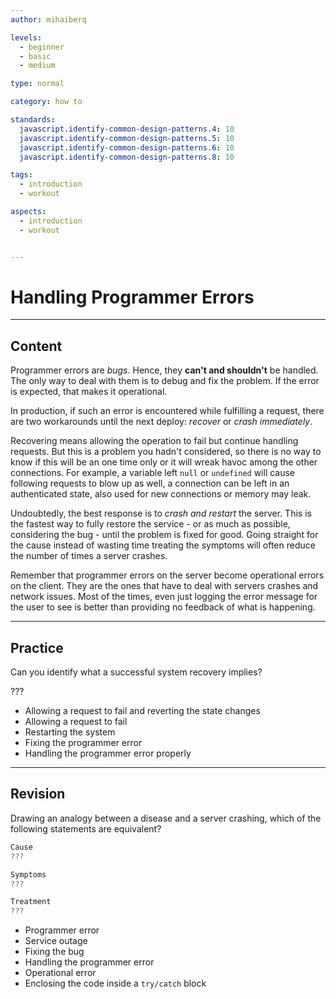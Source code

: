```yaml
---
author: mihaiberq

levels:
  - beginner
  - basic
  - medium

type: normal

category: how to

standards:
  javascript.identify-common-design-patterns.4: 10
  javascript.identify-common-design-patterns.5: 10
  javascript.identify-common-design-patterns.6: 10
  javascript.identify-common-design-patterns.8: 10

tags:
  - introduction
  - workout

aspects:
  - introduction
  - workout


---
```


# Handling Programmer Errors

---
## Content

Programmer errors are *bugs*. Hence, they **can't and shouldn't** be handled. The only way to deal with them is to debug and fix the problem. If the error is expected, that makes it operational.

In production, if such an error is encountered while fulfilling a request, there are two workarounds until the next deploy: *recover* or *crash immediately*.

Recovering means allowing the operation to fail but continue handling requests. But this is a problem you hadn't considered, so there is no way to know if this will be an one time only or it will wreak havoc among the other connections. For example, a variable left `null` or `undefined` will cause following requests to blow up as well, a connection can be left in an authenticated state, also used for new connections or memory may leak.

Undoubtedly, the best response is to *crash and restart* the server. This is the fastest way to fully restore the service - or as much as possible, considering the bug - until the problem is fixed for good. Going straight for the cause instead of wasting time treating the symptoms will often reduce the number of times a server crashes.

Remember that programmer errors on the server become operational errors on the client. They are the ones that have to deal with servers crashes and network issues. Most of the times, even just logging the error message for the user to see is better than providing no feedback of what is happening.

---
## Practice

Can you identify what a successful system recovery implies?

???


* Allowing a request to fail and reverting the state changes
* Allowing a request to fail
* Restarting the system
* Fixing the programmer error
* Handling the programmer error properly

---
## Revision

Drawing an analogy between a disease and a server crashing, which of the following statements are equivalent?
```javascript
Cause
???

Symptoms
???

Treatment
???
```

* Programmer error
* Service outage
* Fixing the bug
* Handling the programmer error
* Operational error
* Enclosing the code inside a `try/catch` block

 
